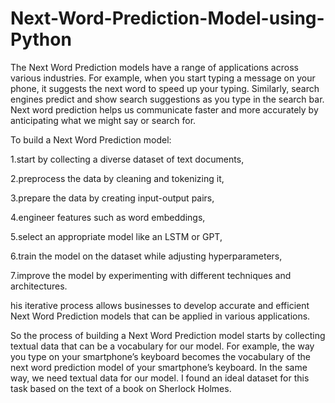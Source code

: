 # Next-Word-Prediction-Model-using-Python


The Next Word Prediction models have a range of applications across various industries. For example, when you start typing a message on your phone, it suggests the next word to speed up your typing. Similarly, search engines predict and show search suggestions as you type in the search bar. Next word prediction helps us communicate faster and more accurately by anticipating what we might say or search for.

To build a Next Word Prediction model:

1.start by collecting a diverse dataset of text documents, 

2.preprocess the data by cleaning and tokenizing it, 

3.prepare the data by creating input-output pairs, 

4.engineer features such as word embeddings, 

5.select an appropriate model like an LSTM or GPT, 

6.train the model on the dataset while adjusting hyperparameters,

7.improve the model by experimenting with different techniques and architectures.

his iterative process allows businesses to develop accurate and efficient Next Word Prediction models that can be applied in various applications.

So the process of building a Next Word Prediction model starts by collecting textual data that can be a vocabulary for our model. For example, the way you type on your smartphone’s keyboard becomes the vocabulary of the next word prediction model of your smartphone’s keyboard. In the same way, we need textual data for our model. I found an ideal dataset for this task based on the text of a book on Sherlock Holmes.

